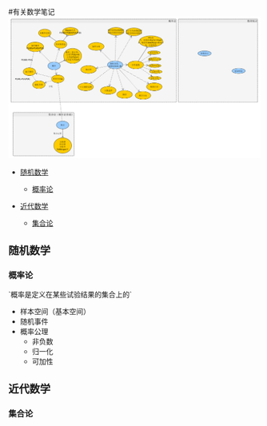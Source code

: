 #有关数学笔记
![数学体系](数学体系.png)

* [随机数学](#随机数学)

	* [概率论](#概率论)
	
* [近代数学](#近代数学)

	* [集合论](#集合论)
 
<h2 id="随机数学">随机数学</h2>
<h3 id="概率论">概率论</h3>
  `概率是定义在某些试验结果的集合上的`

- 样本空间（基本空间）
- 随机事件
- 概率公理
	- 非负数
	- 归一化
	- 可加性

<h2 id="近代数学">近代数学</h2>
<h3 id="集合论">集合论</h3>